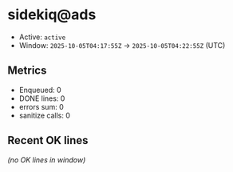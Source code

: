 # sidekiq@ads

- Active: `active`
- Window: `2025-10-05T04:17:55Z` → `2025-10-05T04:22:55Z` (UTC)

## Metrics
- Enqueued: 0
- DONE lines: 0
- errors sum: 0
- sanitize calls: 0

## Recent OK lines
_(no OK lines in window)_
